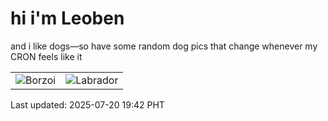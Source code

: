 # hi i'm Leoben

and i like dogs—so have some random dog pics that change whenever my CRON feels like it

|  |  |
|--------|----------|
| ![Borzoi](https://random-dog-vercel.vercel.app/api/random-borzoi?v=1753011776) | ![Labrador](https://random-dog-vercel.vercel.app/api/random-labrador?v=1753011776) |

Last updated: 2025-07-20 19:42 PHT
